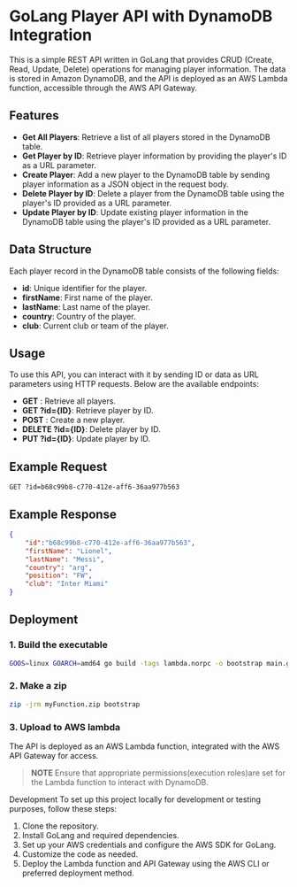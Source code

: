 # GoLang Player API with DynamoDB Integration

This is a simple REST API written in GoLang that provides CRUD (Create, Read, Update, Delete) operations for managing player information. The data is stored in Amazon DynamoDB, and the API is deployed as an AWS Lambda function, accessible through the AWS API Gateway.

## Features

- **Get All Players**: Retrieve a list of all players stored in the DynamoDB table.
- **Get Player by ID**: Retrieve player information by providing the player's ID as a URL parameter.
- **Create Player**: Add a new player to the DynamoDB table by sending player information as a JSON object in the request body.
- **Delete Player by ID**: Delete a player from the DynamoDB table using the player's ID provided as a URL parameter.
- **Update Player by ID**: Update existing player information in the DynamoDB table using the player's ID provided as a URL parameter.

## Data Structure

Each player record in the DynamoDB table consists of the following fields:

- **id**: Unique identifier for the player.
- **firstName**: First name of the player.
- **lastName**: Last name of the player.
- **country**: Country of the player.
- **club**: Current club or team of the player.

## Usage
To use this API, you can interact with it by sending ID or data as URL parameters using HTTP requests. Below are the available endpoints:

- **GET** : Retrieve all players.
- **GET ?id={ID}**: Retrieve player by ID.
- **POST** : Create a new player.
- **DELETE ?id={ID}**: Delete player by ID.
- **PUT ?id={ID}**: Update player by ID.
## Example Request

```
GET ?id=b68c99b8-c770-412e-aff6-36aa977b563
```
## Example Response
```json
{
    "id":"b68c99b8-c770-412e-aff6-36aa977b563",
    "firstName": "Lionel",
    "lastName": "Messi",
    "country": "arg",
    "position": "FW",
    "club": "Inter Miami"
}
```
## Deployment
### 1. Build the executable
```bash
GOOS=linux GOARCH=amd64 go build -tags lambda.norpc -o bootstrap main.go
```
### 2. Make a zip
```bash
zip -jrm myFunction.zip bootstrap
```
### 3. Upload to AWS lambda
The API is deployed as an AWS Lambda function, integrated with the AWS API Gateway for access. 
> **NOTE**
> Ensure that appropriate permissions(execution roles)are set for the Lambda function to interact with DynamoDB.

Development
To set up this project locally for development or testing purposes, follow these steps:

1. Clone the repository.
2. Install GoLang and required dependencies.
3. Set up your AWS credentials and configure the AWS SDK for GoLang.
4. Customize the code as needed.
5. Deploy the Lambda function and API Gateway using the AWS CLI or preferred deployment method.
